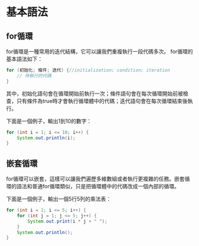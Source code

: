 # 基本語法
## for循環
for循環是一種常用的迭代結構，它可以讓我們重複執行一段代碼多次。 for循環的基本語法如下：
```Java
for (初始化; 條件; 迭代) {//initialization; condition; iteration
    // 待執行的代碼
}
```

其中，初始化語句會在循環開始前執行一次；條件語句會在每次循環開始前被檢查，只有條件為true時才會執行循環體中的代碼；迭代語句會在每次循環結束後執行。

下面是一個例子，輸出1到10的數字：
```Java
for (int i = 1; i <= 10; i++) {
    System.out.println(i);
}
```

## 嵌套循環
for循環可以嵌套，這樣可以讓我們遍歷多維數組或者執行更複雜的任務。嵌套循環的語法和普通for循環類似，只是把循環體中的代碼改成一個內部的循環。

下面是一個例子，輸出一個5行5列的乘法表：
```Java
for (int i = 1; i <= 5; i++) {
    for (int j = 1; j <= 5; j++) {
        System.out.print(i * j + " ");
    }
    System.out.println();
}
```
